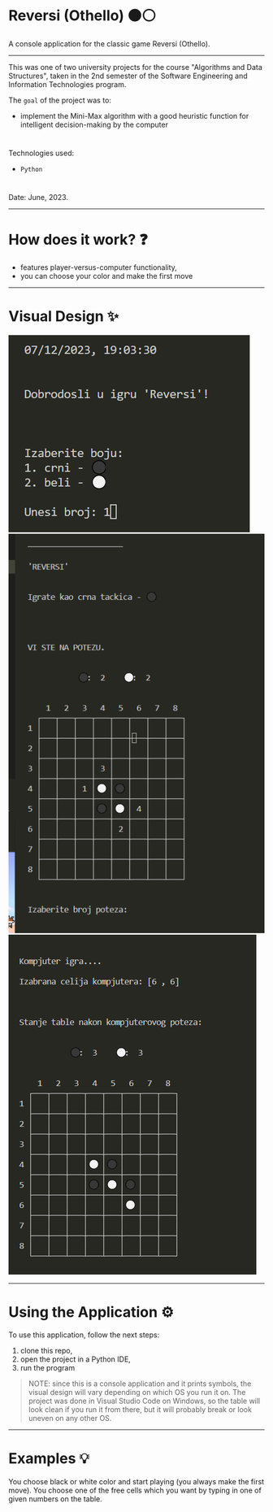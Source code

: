 # Reversi (Othello) ⚫⚪

A console application for the classic game Reversi (Othello).

---

This was one of two university projects for the course "Algorithms and Data Structures", taken in the 2nd semester of the Software Engineering and Information Technologies program.

The ``goal`` of the project was to:
- implement the Mini-Max algorithm with a good heuristic function for intelligent decision-making by the computer
#
Technologies used: 
- ``Python``
#
Date: June, 2023.

---

# How does it work? ❓
- features player-versus-computer functionality,
- you can choose your color and make the first move

---

# Visual Design ✨
![Screenshot](screenshot1.png)
![Screenshot](screenshot2.png)
![Screenshot](screenshot3.png)

---

# Using the Application ⚙️

To use this application, follow the next steps:
1) clone this repo,
2) open the project in a Python IDE,
3) run the program

> NOTE: since this is a console application and it prints symbols, the visual design will vary depending on which OS you run it on. The project was done in Visual Studio Code on Windows, so the table will look clean if you run it from there, but it will probably break or look uneven on any other OS.

---

# Examples 💡

You choose black or white color and start playing (you always make the first move). You choose one of the free cells which you want by typing in one of given numbers on the table.

